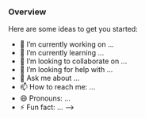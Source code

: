 ### Overview
Here are some ideas to get you started:

- 🔭 I’m currently working on ...
- 🌱 I’m currently learning ...
- 👯 I’m looking to collaborate on ...
- 🤔 I’m looking for help with ...
- 💬 Ask me about ...
- 📫 How to reach me: ...
- 😄 Pronouns: ...
- ⚡ Fun fact: ...
-->
<!--
**shajadanirob/shajadanirob** is a ✨ _special_ ✨ repository because its `README.md` (this file) appears on your GitHub profile.


